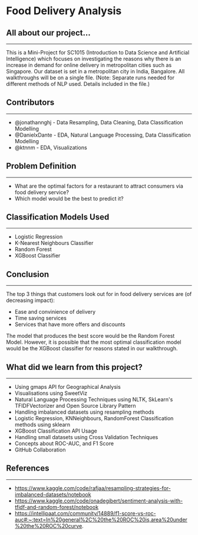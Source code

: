 # Food Delivery Analysis

## All about our project...
---
This is a Mini-Project for SC1015 (Introduction to Data Science and Artificial Intelligence) which focuses on investigating the reasons why there is an increase in demand for online delivery in metropolitan cities such as Singapore. Our dataset is set in a metropolitan city in India, Bangalore. All walkthroughs will be on a single file. (Note: Separate runs needed for different methods of NLP used. Details included in the file.)

## Contributors
---
- @jonathannghj - Data Resampling, Data Cleaning, Data Classification Modelling
- @DanielxDante - EDA, Natural Language Processing, Data Classification Modelling
- @ktnnm - EDA, Visualizations

## Problem Definition
---
- What are the optimal factors for a restaurant to attract consumers via food delivery service?
- Which model would be the best to predict it?

## Classification Models Used
---
- Logistic Regression
- K-Nearest Neighbours Classifier
- Random Forest
- XGBoost Classifier

## Conclusion
---
The top 3 things that customers look out for in food delivery services are (of decreasing impact):
- Ease and convinience of delivery
- Time saving services
- Services that have more offers and discounts 

The model that produces the best score would be the Random Forest Model. However, it is possible that the most optimal classification model would be the XGBoost classifier for reasons stated in our walkthrough.

## What did we learn from this project?
---
- Using gmaps API for Geographical Analysis
- Visualisations using SweetViz 
- Natural Language Processing Techniques using NLTK, SkLearn's TFIDFVectorizer and Open Source Library Pattern
- Handling imbalanced datasets using resampling methods
- Logistic Regression, KNNeighbours, RandomForest Classification methods using sklearn
- XGBoost Classification API Usage
- Handling small datasets using Cross Validation Techniques
- Concepts about ROC-AUC, and F1 Score
- GitHub Collaboration



## References
---
- https://www.kaggle.com/code/rafjaa/resampling-strategies-for-imbalanced-datasets/notebook
- https://www.kaggle.com/code/onadegibert/sentiment-analysis-with-tfidf-and-random-forest/notebook
- https://intellipaat.com/community/14889/f1-score-vs-roc-auc#:~:text=In%20general%2C%20the%20ROC%20is,area%20under%20the%20ROC%20curve.
